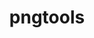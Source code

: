 ---
title: "pngtools"
description: "Suite of tools for working with PNG images, allowing manipulation, analysis, and extraction of metadata and hidden content within PNG files."
platforms: ["linux", "macos", "cli"]
categories: ["Stego", "Forensics"]
tags: ["png-analysis", "metadata-extraction", "image-manipulation", "steganography", "data-hiding"]
github: "https://github.com/mikalstill/pngtools"
documentation: "https://github.com/mikalstill/pngtools/blob/master/README"
---